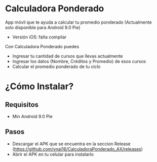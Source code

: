 # Calculadora Ponderado
App móvil que te ayuda a calcular tu promedio ponderado (Actualmente solo disponible para Android 9.0 Pie)

* Versión iOS: falta compilar

Con Calculadora Ponderado puedes
* Ingresar tu cantidad de cursos que llevas actualmente
* Ingresar los datos (Nombre, Créditos y Promedio) de esos cursos
* Calcular el promedio ponderado de tu ciclo

# ¿Cómo Instalar?
## Requisitos
* Min Android 9.0 Pie

## Pasos
* Descargar el APK que se encuentra en la seccion Release (https://github.com/vnaj16/CalculadoraPonderado_AX/releases)
* Abrir el APK en tu celular para instalarlo

